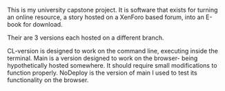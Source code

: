 This is my university capstone project. It is software that exists for turning an online resource, a story hosted on a XenForo based forum, into an E-book for download. 

Their are 3 versions each hosted on a different branch.

CL-version is designed to work on the command line, executing inside the terminal.
Main is a version designed to work on the browser- being hypothetically hosted somewhere. It should require small modifications to function properly.
NoDeploy is the version of main I used to test its functionality on the browser.
